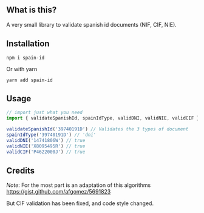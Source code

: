 ## What is this?
A very small library to validate spanish id documents (NIF, CIF, NIE).

## Installation

```
npm i spain-id
```

Or with yarn

```
yarn add spain-id
```

## Usage

```javascript
// import just what you need
import { validateSpanishId, spainIdType, validDNI, validNIE, validCIF } from 'spain-id'

validateSpanishId('39740191D') // Validates the 3 types of document
spainIdType('39740191D') // 'dni'
validDNI('14741806W') // true
validNIE('X8095495R') // true
validCIF('P4622000J') // true

```

## Credits
*Note*: For the most part is an adaptation of this algorithms https://gist.github.com/afgomez/5691823

But CIF validation has been fixed, and code style changed.
